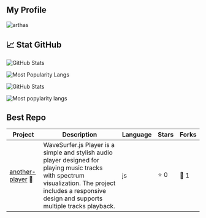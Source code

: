 ## My Profile


![arthas](https://github.com/user-attachments/assets/38928f45-17ad-4fa4-bdf1-8c54a8ec9436)



## 📈 Stat GitHub
![GitHub Stats](https://github-readme-stats.vercel.app/api?username=cvrseq&show_icons=true&bg_color=1E1F29&title_color=4B8BBE&text_color=E0E5EC&icon_color=98C1D9&border_color=3D5A80)

![Most Popularity Langs](https://github-readme-stats.vercel.app/api/top-langs/?username=cvrseq&layout=compact&bg_color=1E1F29&title_color=4B8BBE&text_color=E0E5EC&icon_color=98C1D9&border_color=3D5A80)


![GitHub Stats](https://github-readme-stats.vercel.app/api?username=cvrseq&show_icons=true&theme=tokyonight)

![Most popylarity langs](https://github-readme-stats.vercel.app/api/top-langs/?username=cvrseq&layout=compact&theme=radical)


## Best Repo
| Project | Description | Language | Stars | Forks |
|---------|-------------|----------|-------|-------|
| [another-player](https://github.com/cvrseq/another_player) 🚀 | WaveSurfer.js Player is a simple and stylish audio player designed for playing music tracks with spectrum visualization. The project includes a responsive design and supports multiple tracks playback. | js | ⭐ 0 | 🔗 1 |


